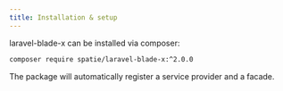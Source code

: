 ```yaml
---
title: Installation & setup
---
```


laravel-blade-x can be installed via composer:

```bash
composer require spatie/laravel-blade-x:^2.0.0
```

The package will automatically register a service provider and a facade.